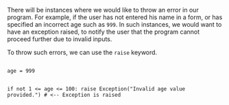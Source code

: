 There will be instances where we would like to throw an error in our program. For example, if the user has not entered his name in a form, or has specified an incorrect age such as `999`. In such instances, we would want to have an exception raised, to notify the user that the program cannot proceed further due to invalid inputs.

To throw such errors, we can use the `raise` keyword.

<Editor lang="python">
<code>
age = 999

if not 1 <= age <= 100:
  raise Exception("Invalid age value provided.") # <-- Exception is raised
</code>
</Editor>